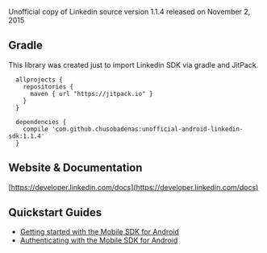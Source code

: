 Unofficial copy of Linkedin source version 1.1.4 released on November 2, 2015

Gradle
------
This library was created just to import Linkedin SDK via gradle and JitPack.

```
  allprojects {
    repositories {
      maven { url "https://jitpack.io" }
    }
  }

  dependencies {
    compile 'com.github.chusobadenas:unofficial-android-linkedin-sdk:1.1.4'
  }
```

Website & Documentation
-----------------------
[https://developer.linkedin.com/docs](https://developer.linkedin.com/docs)

Quickstart Guides
------------------------------

* [Getting started with the Mobile SDK for Android](https://developer.linkedin.com/docs/android-sdk.html)
* [Authenticating with the Mobile SDK for Android](https://developer.linkedin.com/docs/android-sdk-auth.html)
